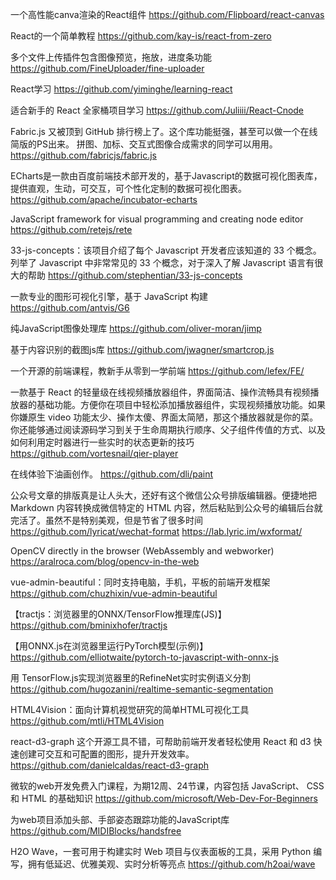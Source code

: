 一个高性能canva渲染的React组件
https://github.com/Flipboard/react-canvas

React的一个简单教程
https://github.com/kay-is/react-from-zero

多个文件上传插件包含图像预览，拖放，进度条功能
https://github.com/FineUploader/fine-uploader

React学习
https://github.com/yiminghe/learning-react

适合新手的 React 全家桶项目学习
https://github.com/Juliiii/React-Cnode

Fabric.js 又被顶到 GitHub 排行榜上了。这个库功能挺强，甚至可以做一个在线简版的PS出来。
拼图、加标、交互式图像合成需求的同学可以用用。
https://github.com/fabricjs/fabric.js

ECharts是一款由百度前端技术部开发的，基于Javascript的数据可视化图表库，提供直观，生动，可交互，可个性化定制的数据可视化图表。
​https://github.com/apache/incubator-echarts

JavaScript framework for visual programming and creating node editor
https://github.com/retejs/rete

33-js-concepts：该项目介绍了每个 Javascript 开发者应该知道的 33 个概念。列举了 Javascript 中非常常见的 33 个概念，对于深入了解 Javascript 语言有很大的帮助
https://github.com/stephentian/33-js-concepts

一款专业的图形可视化引擎，基于 JavaScript 构建
https://github.com/antvis/G6

纯JavaScript图像处理库
https://github.com/oliver-moran/jimp

基于内容识别的截图js库
https://github.com/jwagner/smartcrop.js

一个开源的前端课程，教新手从零到一学前端
https://github.com/lefex/FE/

一款基于 React 的轻量级在线视频播放器组件，界面简洁、操作流畅具有视频播放器的基础功能。方便你在项目中轻松添加播放器组件，实现视频播放功能。如果你嫌原生 video 功能太少、操作太傻、界面太简陋，那这个播放器就是你的菜。你还能够通过阅读源码学习到关于生命周期执行顺序、父子组件传值的方式、以及如何利用定时器进行一些实时的状态更新的技巧
https://github.com/vortesnail/qier-player

在线体验下油画创作。
https://github.com/dli/paint

公众号文章的排版真是让人头大，还好有这个微信公众号排版编辑器。便捷地把 Markdown 内容转换成微信特定的 HTML 内容，然后粘贴到公众号的编辑后台就完活了。虽然不是特别美观，但是节省了很多时间
https://github.com/lyricat/wechat-format https://lab.lyric.im/wxformat/

OpenCV directly in the browser (WebAssembly and webworker)
https://aralroca.com/blog/opencv-in-the-web

vue-admin-beautiful：同时支持电脑，手机，平板的前端开发框架
https://github.com/chuzhixin/vue-admin-beautiful

【tractjs：浏览器里的ONNX/TensorFlow推理库(JS)】
https://github.com/bminixhofer/tractjs

【用ONNX.js在浏览器里运行PyTorch模型(示例)】
https://github.com/elliotwaite/pytorch-to-javascript-with-onnx-js

用 TensorFlow.js实现浏览器里的RefineNet实时实例语义分割
https://github.com/hugozanini/realtime-semantic-segmentation

HTML4Vision：面向计算机视觉研究的简单HTML可视化工具
https://github.com/mtli/HTML4Vision


react-d3-graph 这个开源工具不错，可帮助前端开发者轻松使用 React 和 d3 快速创建可交互和可配置的图形，提升开发效率。https://github.com/danielcaldas/react-d3-graph

微软的web开发免费入门课程，为期12周、24节课，内容包括 JavaScript、 CSS 和 HTML 的基础知识
https://github.com/microsoft/Web-Dev-For-Beginners

为web项目添加头部、手部姿态跟踪功能的JavaScript库
https://github.com/MIDIBlocks/handsfree

H2O Wave，一套可用于构建实时 Web 项目与仪表面板的工具，采用 Python 编写，拥有低延迟、优雅美观、实时分析等亮点
https://github.com/h2oai/wave
